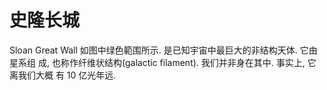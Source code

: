 # 史隆长城

Sloan Great Wall 如图中绿色範围所示. 是已知宇宙中最巨大的非结构天体. 它由星系组
成, 也称作纤维状结构(galactic filament). 我们并非身在其中. 事实上, 它离我们大概
有 10 亿光年远.
